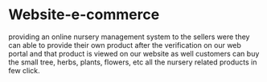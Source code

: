 # Website-e-commerce
providing an online nursery management system to the sellers were they can able to provide their own product after the verification on our web portal and that product is viewed on our website as well customers can buy the small tree, herbs, plants, flowers, etc all the nursery related products in few click.
